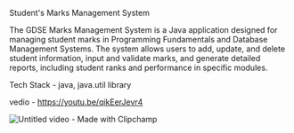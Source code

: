 Student's Marks Management System

The GDSE Marks Management System is a Java application designed for managing student marks in Programming Fundamentals and Database Management Systems. The system allows users to add, update, and delete student information, input and validate marks, and generate detailed reports, including student ranks and performance in specific modules.

Tech Stack - java, java.util library

vedio - https://youtu.be/qikEerJevr4

![Untitled video - Made with Clipchamp](https://github.com/kaligu/Students_marks_management_system/assets/101045808/cbd79267-9547-499c-a674-25e753260430)
